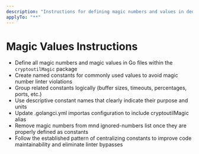 ```yaml
---
description: "Instructions for defining magic numbers and values in dedicated constants package"
applyTo: "**"
---
```

# Magic Values Instructions

- Define all magic numbers and magic values in Go files within the `cryptoutilMagic` package
- Create named constants for commonly used values to avoid magic number linter violations
- Group related constants logically (buffer sizes, timeouts, percentages, ports, etc.)
- Use descriptive constant names that clearly indicate their purpose and units
- Update .golangci.yml importas configuration to include cryptoutilMagic alias
- Remove magic numbers from mnd ignored-numbers list once they are properly defined as constants
- Follow the established pattern of centralizing constants to improve code maintainability and eliminate linter bypasses
